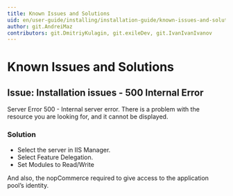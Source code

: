 ```yaml
---
title: Known Issues and Solutions
uid: en/user-guide/installing/installation-guide/known-issues-and-solutions
author: git.AndreiMaz
contributors: git.DmitriyKulagin, git.exileDev, git.IvanIvanIvanov
---
```


# Known Issues and Solutions

## Issue: Installation issues - 500 Internal Error

Server Error
500 - Internal server error.
There is a problem with the resource you are looking for, and it cannot be displayed.

### Solution

- Select the server in IIS Manager.
- Select Feature Delegation.
- Set Modules to Read/Write

And also, the nopCommerce required to give access to the application pool’s identity.
